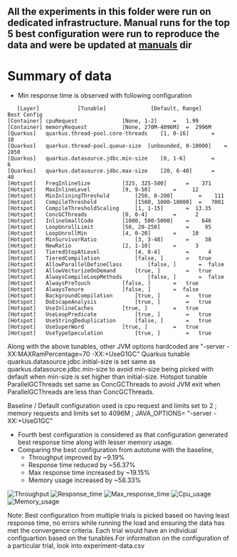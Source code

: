 ## All the experiments in this folder were run on dedicated infrastructure. Manual runs for the top 5 best configuration were run to reproduce the data and were be updated at [manuals](/manuals) dir

# Summary of data
- Min response time is observed with following configuration
```
   [Layer]            [Tunable]              [Default, Range]      Best Config
[Container] cpuRequest				[None, 1-2]		=   1.99
[Container] memoryRequest			[None, 270M-4096M]	=  2996M
[Quarkus]   quarkus.thread-pool.core-threads	[1, 0-16]		=     10
[Quarkus]   quarkus.thread-pool.queue-size	[unbounded, 0-10000]	=   2850
[Quarkus]   quarkus.datasource.jdbc.min-size	[0, 1-6]		=      6
[Quarkus]   quarkus.datasource.jdbc.max-size	[20, 6-40]		=     40
[Hotspot]   FreqInlineSize			[325, 325-500]		=    371
[Hotspot]   MaxInlineLevel			[9, 9-50]		=     12
[Hotspot]   MinInliningThreshold		[250, 0-200]		=    111
[Hotspot]   CompileThreshold			[1500, 1000-10000]	=   7001
[Hotspot]   CompileThresholdScaling		[1, 1-15]		=  13.35
[Hotspot]   ConcGCThreads			[0, 0-4]		=      2
[Hotspot]   InlineSmallCode			[1000, 500-5000]	=    646
[Hotspot]   LoopUnrollLimit			[50, 20-250]		=     95
[Hotspot]   LoopUnrollMin			[4, 0-20]		=     10
[Hotspot]   MinSurvivorRatio			[3, 3-48]		=     38
[Hotspot]   NewRatio				[2, 1-10]		=      3
[Hotspot]   TieredStopAtLevel			[4, 0-4]		=      4
[Hotspot]   TieredCompilation			[false, ]		=   true
[Hotspot]   AllowParallelDefineClass		[false, ]		=  false
[Hotspot]   AllowVectorizeOnDemand		[true, ]		=   true
[Hotspot]   AlwaysCompileLoopMethods		[false, ]		=  false
[Hotspot]   AlwaysPreTouch			[false, ]		=   true
[Hotspot]   AlwaysTenure			[false, ]		=  false
[Hotspot]   BackgroundCompilation		[true, ]		=   true
[Hotspot]   DoEscapeAnalysis			[true, ]		=   true
[Hotspot]   UseInlineCaches			[true, ]		=   true
[Hotspot]   UseLoopPredicate			[true, ]		=   true
[Hotspot]   UseStringDeduplication		[false, ]		=   true
[Hotspot]   UseSuperWord			[true, ]		=   true
[Hotspot]   UseTypeSpeculation			[true, ]		=   true

```
Along with the above tunables, other JVM options hardcoded are "-server -XX:MAXRamPercentage=70 -XX:+UseG1GC"
Quarkus tunable quarkus.datasource.jdbc.initial-size is set same as quarkus.datasource.jdbc.min-size to avoid min-size being picked with default when min-size is set higher than initial-size.
Hotspot tunable ParallelGCThreads set same as ConcGCThreads to avoid JVM exit when ParallelGCThreads are less than ConcGCThreads.

Baseline / Default configuration used is cpu request and limits set to 2 ; memory requests and limits set to 4096M ; JAVA_OPTIONS= "-server -XX:+UseG1GC"

- Fourth best configuration is considered as that configuration generated best response time along with lesser memory usage.
- Comparing the best configuration from autotune with the baseline, 
	- Throughput improved by ~9.19% 
	- Response time reduced by ~56.37%
	- Max response time increased by ~19.15%
	- Memory usage increased by ~58.33%

![Throughput](https://user-images.githubusercontent.com/17760990/136068973-02a00b0a-2f77-4852-8db7-36233ad0b048.png)
![Response_time](https://user-images.githubusercontent.com/17760990/136068987-45242d37-28c3-414b-9687-95a8dcbe8284.png)
![Max_response_time](https://user-images.githubusercontent.com/17760990/136068993-3d4ae8b3-1e93-4ad1-8291-c56aca8c652c.png)
![Cpu_usage](https://user-images.githubusercontent.com/17760990/136069011-182dc00e-3ed9-49ce-994f-d49650dd25c9.png)
![Memory_usage](https://user-images.githubusercontent.com/17760990/136069022-aca0da8a-ff7d-4660-92ff-e1cad22ddd0f.png)

Note: Best configuration from multiple trials is picked based on having least response time, no errors while running the load and ensuring the data has met the convergence criteria.
Each trial would have an individual configuartion based on the tunables.For information on the configuration of a particular trial, look into experiment-data.csv

